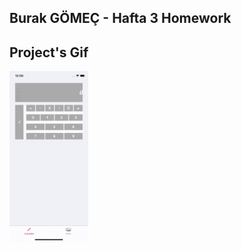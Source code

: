 ## Burak GÖMEÇ - Hafta 3 Homework

## Project's Gif
<img src="https://github.com/116-iOS-Bootcamp-QNB-Finansbank/BurakGomec_Hafta3/blob/main/screen.gif" width="25%" height="25%"/>


